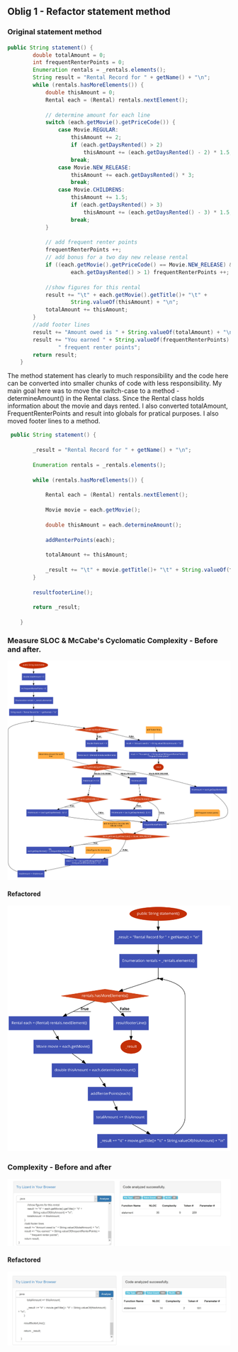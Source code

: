 ## Oblig 1 - Refactor statement method

### Original statement method
```java
public String statement() {
        double totalAmount = 0;
        int frequentRenterPoints = 0;
        Enumeration rentals = _rentals.elements();
        String result = "Rental Record for " + getName() + "\n";
        while (rentals.hasMoreElements()) {
            double thisAmount = 0;
            Rental each = (Rental) rentals.nextElement();

            // determine amount for each line
            switch (each.getMovie().getPriceCode()) {
                case Movie.REGULAR:
                    thisAmount += 2;
                    if (each.getDaysRented() > 2)
                        thisAmount += (each.getDaysRented() - 2) * 1.5;
                    break;
                case Movie.NEW_RELEASE:
                    thisAmount += each.getDaysRented() * 3;
                    break;
                case Movie.CHILDRENS:
                    thisAmount += 1.5;
                    if (each.getDaysRented() > 3)
                        thisAmount += (each.getDaysRented() - 3) * 1.5;
                    break;
            }

            // add frequent renter points
            frequentRenterPoints ++;
            // add bonus for a two day new release rental
            if ((each.getMovie().getPriceCode() == Movie.NEW_RELEASE) &&
                    each.getDaysRented() > 1) frequentRenterPoints ++;

            //show figures for this rental
            result += "\t" + each.getMovie().getTitle()+ "\t" +
                    String.valueOf(thisAmount) + "\n";
            totalAmount += thisAmount;
        }
        //add footer lines
        result += "Amount owed is " + String.valueOf(totalAmount) + "\n";
        result += "You earned " + String.valueOf(frequentRenterPoints) +
                " frequent renter points";
        return result;
    }
```
The method statement has clearly to much responsibility and the code here can be converted into smaller chunks of code with less responsibility. My main goal here was to move the switch-case to a method - determineAmount() in the Rental class. Since the Rental class holds information about the movie and days rented. I also converted totalAmount, FrequentRenterPoints and result into globals for pratical purposes. I also moved footer lines to a method.
```java
 public String statement() {

        _result = "Rental Record for " + getName() + "\n";

        Enumeration rentals = _rentals.elements();

        while (rentals.hasMoreElements()) {

            Rental each = (Rental) rentals.nextElement();

            Movie movie = each.getMovie();

            double thisAmount = each.determineAmount();

            addRenterPoints(each);

            totalAmount += thisAmount;

            _result += "\t" + movie.getTitle()+ "\t" + String.valueOf(thisAmount) + "\n";
        }

        resultfooterLine();

        return _result;

    }
```
### Measure SLOC & McCabe's Cyclomatic Complexity - Before and after.

![](original-statement-graph.svg)

#### Refactored

![](refactored-statement-graph.svg)

### Complexity - Before and after

![](original-statement-complexity.JPG)

#### Refactored

![](refactor-statement-complexity.JPG)


